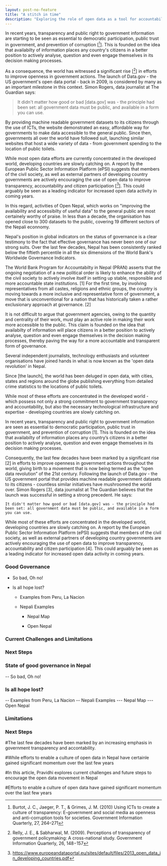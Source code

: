 ```yaml
---
layout: post-no-feature
title: "A stitch in time"
description: "Exploring the role of open data as a tool for accountability and transparency in the context of Nepal" 
---
```


In recent years, transparency and public right to government information are starting to be seen as essential to democratic participation, public trust in government, and prevention of corruption [[^1]]. This is founded on the idea that availabilty of information places any country's citizens in a better position to actively analyse, question and even engage themselves in its decision making processes. 

As a consequence, the world has witnessed a significant rise [[^2]] in efforts to improve openness in government actions. The launch of Data.gov - the US government's open data portal - back in 2009, is considered by many as an important milestone in this context. Simon Rogers, data journalist at The Guardian says:

<blockquote class="quote-custom">
<p>
  It didn't matter how good or bad [data.gov] was - the principle had been set: all government data must be public, and available in a form you can use.  
</p>	
</blockquote>

By providing machine readable government datasets to its citizens through the use of ICTs, the website demonstrated an easy, affordable way for governments to make data accessible to the general public. Since then, governments all over the world have followed suit, launching similar websites that host a wide variety of data - from government spending to the location of public toilets. 

While most open data efforts are currently concentrated in the developed world, developing countries are slowly catching on. A report by the European Public Sector Information Platform (ePSI) suggests that members of the civil society, as well as external partners of developing country governments are actively encouraging the use of open data to improve transparency, accountability and citizen participation [[^4]]. This could arguably be seen as a leading indicator for increased open data activity in coming years.


[^1]: Burtot, J. C., Jaeger, P. T., & Grimes, J. M. (2010) Using ICTs to create a culture of transparency: E-government and social media as openness and anti-corruption tools for societies. Government Information Quarterly, 27, 264–271

[^2]: Relly, J. E., & Sabharwal, M. (2009). Perceptions of transparency of government policymaking: A cross-national study. Government Information Quarterly, 26, 148−157

[^3]: https://www.theguardian.com/news/datablog/2012/sep/20/open-data-journalism

[^4]: https://www.europeandataportal.eu/sites/default/files/2013_open_data_in_developing_countries.pdf


In this regard, activities of Open Nepal, which  works on "improving the availability and accessibilty of useful data" to the general public are most certainely worthy of praise. In less than a decade, the organisation has opened close to 300 datasets to the public, covering 19 different sectors of the Nepali econnomy.


Nepal's position in global indicators on the status of governance is a clear testimony to the fact that effective governance has never been one of our strong suits. Over the last few decades, Nepal has been consistently ranked below the fiftieth percentile in all the six dimensions of the World Bank's Worldwide Governance Indicators.


The World Bank Program for Accountabilty in Nepal (PRAN) asserts that the ongoing negotiation of a new political order is likely to enhance the ability of the civil society to actively involve itself in setting up stable, responsible and more accountable state institutions. [1] For the first time, by involving representatives from all castes, religions and ethnic groups, the country is moving towards a more inclusive and representative form of government, a move that is unconventional for a nation that has historically taken a rather exclusionary approach at governance. [2]

It is not difficult to argue that government agencies, owing to the quantity and centrality of their work, must play an active role in making their work more accessible to the public. This claim is founded on the idea that availabilty of information will place citizens in a better position to actively analyse, question and even engage themselves in the decision making processes, thereby paving the way for a more accountable and transparent form of governance.

Several independent journalists, technology enthusiasts and volunteer organisations have joined hands in what is now known as the 'open data revolution' in Nepal. 

Since [the launch], the world has been deluged in open data, with cities, states and regions around the globe publishing everything from detailed crime statistics to the locations of public toilets.

While most of these efforts are concentrated in the developed world - which possess not only a strong commitment to government transparency and accountability, but also the necessary technological infrastructure and expertise - developing countries are slowly catching on.

In recent years, transparency and public right to government information are seen as essential to democratic participation, public trust in government, and prevention of corruption [1]. This is founded on the idea that availabilty of information places any country’s citizens in a better position to actively analyse, question and even engage themselves in its decision making processes.

Consequently, the last few decades have been marked by a significant rise [2] in efforts to improve openness in government actions throughout the world, giving birth to a movement that is now being termed as the “open data revolution” of the 21st century. Following the launch of Data.gov - the US government portal that provides machine readable government datasets to its citizens - countless similar initiatives have mushroomed the world over. Simon Rogers [3], data journalist at The Guardian believes that the launch was successful in setting a strong precedent. He says:

    It didn't matter how good or bad [data.gov] was - the principle had been set: all government data must be public, and available in a form you can use.

While most of these efforts are concentrated in the developed world, developing countries are slowly catching on. A report by the European Public Sector Information Platform (ePSI) suggests that members of the civil society, as well as external partners of developing country governments are actively encouraging the use of open data to improve transparency, accountability and citizen participation [4]. This could arguably be seen as a leading indicator for increased open data activity in coming years.


### Good Governance


* So bad, Oh no!

* Is all hope lost?

	* Examples from Peru, La Nacion

	* Nepali Examples

		* Nepal Map

		* Open Nepal

### Current Challenges and Limitations

### Next Steps



### State of good governance in Nepal

-- So bad, Oh no!
### Is all hope lost?
-- Examples from Peru, La Nacion
-- Nepali Examples
--- Nepal Map
--- Open Nepal

### Limitations
### Next Steps



#The last few decades have been marked by an increasing emphasis in government transparency and accontability. 


#While efforts to enable a culture of open data in Nepal have certainle gained significant momentum over the last few years   

#In this article, Pravidhi explores current challenges and future steps to encourage the open data movement in Nepal

#Efforts to enable a culture of open data have gained significant momentum over the last few years


